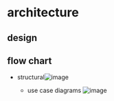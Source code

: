 # architecture

## design 
## flow chart 
 * structural![image](https://user-images.githubusercontent.com/92078769/153567736-ca1662ce-9892-46dc-9ea8-26d0ed3e4c3d.png)

   
    * use case diagrams ![image](https://user-images.githubusercontent.com/92078769/153567891-96461307-ba61-4db3-9ea6-40849353b603.png)

    

